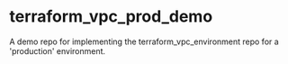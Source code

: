 # terraform_vpc_prod_demo
A demo repo for implementing the terraform_vpc_environment repo for a 'production' environment.
